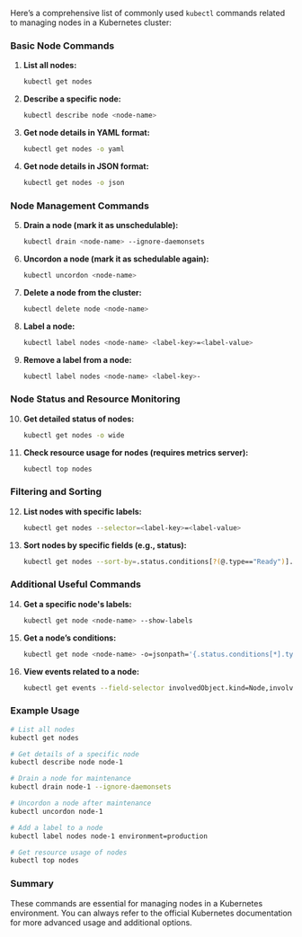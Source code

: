 Here’s a comprehensive list of commonly used `kubectl` commands related to managing nodes in a Kubernetes cluster:

### Basic Node Commands

1. **List all nodes:**
   ```bash
   kubectl get nodes
   ```

2. **Describe a specific node:**
   ```bash
   kubectl describe node <node-name>
   ```

3. **Get node details in YAML format:**
   ```bash
   kubectl get nodes -o yaml
   ```

4. **Get node details in JSON format:**
   ```bash
   kubectl get nodes -o json
   ```

### Node Management Commands

5. **Drain a node (mark it as unschedulable):**
   ```bash
   kubectl drain <node-name> --ignore-daemonsets
   ```

6. **Uncordon a node (mark it as schedulable again):**
   ```bash
   kubectl uncordon <node-name>
   ```

7. **Delete a node from the cluster:**
   ```bash
   kubectl delete node <node-name>
   ```

8. **Label a node:**
   ```bash
   kubectl label nodes <node-name> <label-key>=<label-value>
   ```

9. **Remove a label from a node:**
   ```bash
   kubectl label nodes <node-name> <label-key>-
   ```

### Node Status and Resource Monitoring

10. **Get detailed status of nodes:**
    ```bash
    kubectl get nodes -o wide
    ```

11. **Check resource usage for nodes (requires metrics server):**
    ```bash
    kubectl top nodes
    ```

### Filtering and Sorting

12. **List nodes with specific labels:**
    ```bash
    kubectl get nodes --selector=<label-key>=<label-value>
    ```

13. **Sort nodes by specific fields (e.g., status):**
    ```bash
    kubectl get nodes --sort-by=.status.conditions[?(@.type=="Ready")].status
    ```

### Additional Useful Commands

14. **Get a specific node's labels:**
    ```bash
    kubectl get node <node-name> --show-labels
    ```

15. **Get a node’s conditions:**
    ```bash
    kubectl get node <node-name> -o=jsonpath='{.status.conditions[*].type}'
    ```

16. **View events related to a node:**
    ```bash
    kubectl get events --field-selector involvedObject.kind=Node,involvedObject.name=<node-name>
    ```

### Example Usage

```bash
# List all nodes
kubectl get nodes

# Get details of a specific node
kubectl describe node node-1

# Drain a node for maintenance
kubectl drain node-1 --ignore-daemonsets

# Uncordon a node after maintenance
kubectl uncordon node-1

# Add a label to a node
kubectl label nodes node-1 environment=production

# Get resource usage of nodes
kubectl top nodes
```

### Summary
These commands are essential for managing nodes in a Kubernetes environment. You can always refer to the official Kubernetes documentation for more advanced usage and additional options.